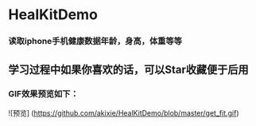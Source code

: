 # HealKitDemo
### 读取iphone手机健康数据年龄，身高，体重等等

## 学习过程中如果你喜欢的话，可以Star收藏便于后用

### GIF效果预览如下：

![预览]
(https://github.com/akixie/HealKitDemo/blob/master/get_fit.gif)



